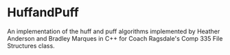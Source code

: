 # HuffandPuff
An implementation of the huff and puff algorithms implemented by Heather Anderson and Bradley Marques in C++ for Coach Ragsdale's Comp 335 File Structures class.
